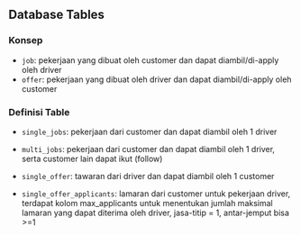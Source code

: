 ## Database Tables

### Konsep

- `job`: pekerjaan yang dibuat oleh customer dan dapat diambil/di-apply oleh driver
- `offer`: pekerjaan yang dibuat oleh driver dan dapat diambil/di-apply oleh customer

### Definisi Table

- `single_jobs`: pekerjaan dari customer dan dapat diambil oleh 1 driver
- `multi_jobs`: pekerjaan dari customer dan dapat diambil oleh 1 driver, serta customer lain dapat ikut (follow)

- `single_offer`: tawaran dari driver dan dapat diambil oleh 1 customer
- `single_offer_applicants`: lamaran dari customer untuk pekerjaan driver, terdapat kolom max_applicants untuk menentukan jumlah maksimal lamaran yang dapat diterima oleh driver, jasa-titip = 1, antar-jemput bisa >=1
